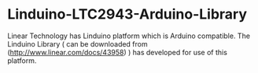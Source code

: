 # Linduino-LTC2943-Arduino-Library
Linear Technology has Linduino platform which is Arduino compatible. The Linduino Library ( can be downloaded from (http://www.linear.com/docs/43958) ) has developed for use of this platform.
